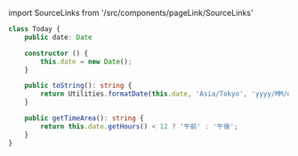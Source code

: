 import SourceLinks from '/src/components/pageLink/SourceLinks'

<SourceLinks component='Today' type='class' project='attendance-management-system' />

```ts title="/src/main.ts"
class Today {
    public date: Date

    constructor () {
        this.date = new Date();
    }

    public toString(): string {
        return Utilities.formatDate(this.date, 'Asia/Tokyo', 'yyyy/MM/dd');
    }

    public getTimeArea(): string {
        return this.date.getHours() < 12 ? '午前' : '午後';
    }
}
```